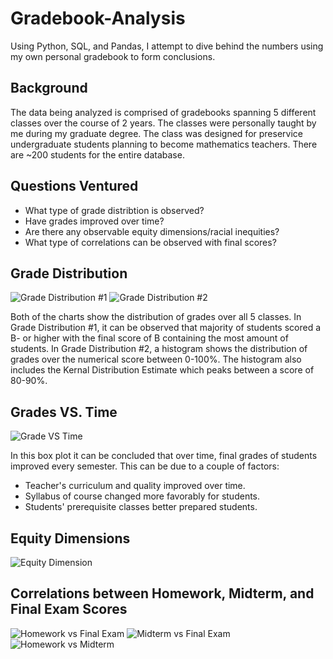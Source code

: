 # Gradebook-Analysis

Using Python, SQL, and Pandas, I attempt to dive behind the numbers using my own personal gradebook to form conclusions.

## Background

The data being analyzed is comprised of gradebooks spanning 5 different classes over the course of 2 years. The classes were personally taught by me during my graduate degree. The class was designed for preservice undergraduate students planning to become mathematics teachers. There are ~200 students for the entire database.

## Questions Ventured

- What type of grade distribtion is observed?
- Have grades improved over time?
- Are there any observable equity dimensions/racial inequities?
- What type of correlations can be observed with final scores?

## Grade Distribution

![Grade Distribution #1](https://user-images.githubusercontent.com/112305152/187067060-0055acd9-e893-4be1-8631-aa83a4211f76.png)
![Grade Distribution #2](https://user-images.githubusercontent.com/112305152/187067061-0857824d-a7ed-4d24-9563-3720da3e11c4.png)

Both of the charts show the distribution of grades over all 5 classes. In Grade Distribution #1, it can be observed that majority of students scored a B- or higher with the final score of B containing the most amount of students. In Grade Distribution #2, a histogram shows the distribution of grades over the numerical score between 0-100%. The histogram also includes the Kernal Distribution Estimate which peaks between a score of 80-90%.


## Grades VS. Time

![Grade VS  Time](https://user-images.githubusercontent.com/112305152/187067375-cedf2264-82ca-4f4b-8cd3-34384afc5c7f.png)

In this box plot it can be concluded that over time, final grades of students improved every semester. This can be due to a couple of factors:
- Teacher's curriculum and quality improved over time.
- Syllabus of course changed more favorably for students.
- Students' prerequisite classes better prepared students.

## Equity Dimensions

![Equity Dimension](https://user-images.githubusercontent.com/112305152/187123368-97ab0dd6-4fb2-4f2d-93fb-d26a97ea3c8a.png)


## Correlations between Homework, Midterm, and Final Exam Scores

![Homework vs Final Exam](https://user-images.githubusercontent.com/112305152/187068018-89e4aaf7-f84b-4724-afaa-4ba66bc758cb.png)
![Midterm vs Final Exam](https://user-images.githubusercontent.com/112305152/187068040-48a9c156-abf2-4d44-a0f5-041227aaf7eb.png)
![Homework vs Midterm](https://user-images.githubusercontent.com/112305152/187125080-ca578603-2bb2-46c7-86f8-221655147885.png)


